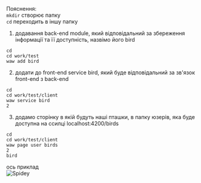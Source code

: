Пояснення: <br >
`mkdir` створює папку
<br >
`cd` переходить в іншу папку
<br >

1) додавання back-end module, який відповідальний за збереження інформації та її доступність, назвімо його bird <br>
```
cd
cd work/test
waw add bird
```
2) додати до front-end service bird, який буде відповідальний за зв'язок front-end з back-end <br>
```
cd
cd work/test/client
waw service bird
2
```
3) додамо сторінку в якій будуть наші пташки, в папку юзерів, яка буде доступна на ссилці localhost:4200/birds <br>
```
cd
cd work/test/client
waw page user birds
2
bird
```
ось приклад <br>
![Spidey](https://webart.work/waw/img/wawjs/17.jpg)
<br>
